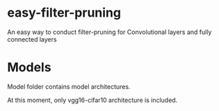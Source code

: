# easy-filter-pruning
An easy way to conduct filter-pruning for Convolutional layers and fully connected layers




# Models
Model folder contains model architectures.

At this moment, only vgg16-cifar10 architecture is included.
